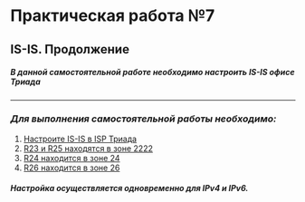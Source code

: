 # Практическая работа №7
## IS-IS. Продолжение
##### В данной самостоятельной работе необходимо настроить IS-IS офисе Триада
------------

### *Для выполнения самостоятельной работы необходимо:*
1. [Настроите IS-IS в ISP Триада](#адре)
2. [R23 и R25 находятся в зоне 2222](#адре)
3. [R24 находится в зоне 24](#адре)
4. [R26 находится в зоне 26](#адре)
##### Настройка осуществляется одновременно для IPv4 и IPv6.
